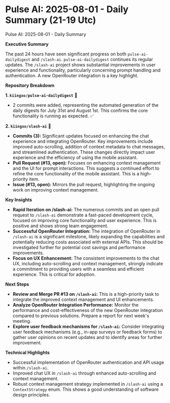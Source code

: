 # Pulse AI: 2025-08-01 - Daily Summary (21-19 Utc)

Pulse AI: 2025-08-01 - Daily Summary

**Executive Summary**

The past 24 hours have seen significant progress on both `pulse-ai-dailydigest` and `/slash-ai`.  `pulse-ai-dailydigest` continues its regular updates.  The `/slash-ai` project shows substantial improvements in user experience and functionality, particularly concerning prompt handling and authentication.  A new OpenRouter integration is a key highlight.

**Repository Breakdown**

**1. `kiingxo/pulse-ai-dailydigest`** 📅

* 2 commits were added, representing the automated generation of the daily digests for July 31st and August 1st. This confirms the core functionality is running as expected.  ✅

**2. `kiingxo/slash-ai`** 📱

* **Commits (3):**  Significant updates focused on enhancing the chat experience and integrating OpenRouter. Key improvements include improved auto-scrolling, addition of context metadata to chat messages, and streamlined authentication.  These changes directly impact user experience and the efficiency of using the mobile assistant.
* **Pull Request (#13, open):**  Focuses on enhancing context management and the UI for prompt interactions. This suggests a continued effort to refine the core functionality of the mobile assistant.  This is a high-priority item.
* **Issue (#13, open):** Mirrors the pull request, highlighting the ongoing work on improving context management.


**Key Insights**

* **Rapid Iteration on /slash-ai:** The numerous commits and an open pull request to `/slash-ai` demonstrate a fast-paced development cycle, focused on improving core functionality and user experience. This is positive and shows strong team engagement.
* **Successful OpenRouter Integration:** The integration of OpenRouter in `/slash-ai` is a significant milestone, likely expanding the capabilities and potentially reducing costs associated with external APIs.  This should be investigated further for potential cost savings and performance improvements.
* **Focus on UX Enhancement:**  The consistent improvements to the chat UX, including auto-scrolling and context management, strongly indicate a commitment to providing users with a seamless and efficient experience. This is critical for adoption.

**Next Steps**

* **Review and Merge PR #13 on `/slash-ai`:** This is a high-priority task to integrate the improved context management and UI enhancements.
* **Analyze OpenRouter Integration Performance:**  Monitor the performance and cost-effectiveness of the new OpenRouter integration compared to previous solutions.  Prepare a report for next week's meeting.
* **Explore user feedback mechanisms for `/slash-ai`:** Consider integrating user feedback mechanisms (e.g., in-app surveys or feedback forms) to gather user opinions on recent updates and to identify areas for further improvement.

**Technical Highlights**

* Successful implementation of OpenRouter authentication and API usage within `/slash-ai`.
* Improved chat UX in `/slash-ai` through enhanced auto-scrolling and context management.
* Robust context management strategy implemented in `/slash-ai` using a `ContextStrategy` enum.  This shows a good understanding of software design principles.


